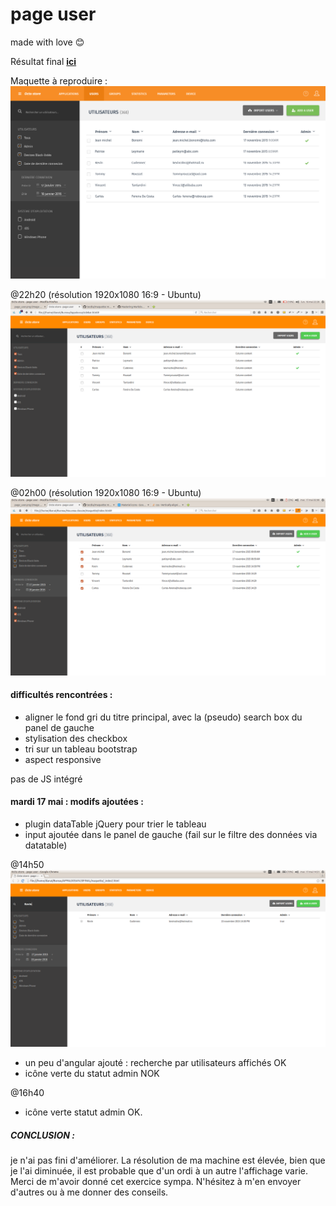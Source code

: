 # page user
made with love :blush:

Résultat final **[ici](https://tecdia.github.io/maquette/)**

Maquette à reproduire :
![@reproduire](page_user.png)

@22h20 (résolution 1920x1080 16:9 - Ubuntu)
![WIP - 88%](22h20.png)

@02h00 (résolution 1920x1080 16:9 - Ubuntu)
![WIP - 93%](02h00.png)


#### difficultés rencontrées :
- aligner le fond gri du titre principal, avec la (pseudo) search box du panel de gauche
- stylisation des checkbox
- tri sur un tableau bootstrap
- aspect responsive

pas de JS intégré

#### mardi 17 mai : modifs ajoutées :
- plugin dataTable jQuery pour trier le tableau
- input ajoutée dans le panel de gauche (fail sur le filtre des données via datatable)


@14h50
![WIP - 98%](14h51.png)
- un peu d'angular ajouté : recherche par utilisateurs affichés OK
- icône verte du statut admin NOK

@16h40
- icône verte statut admin OK.

##### CONCLUSION :
je n'ai pas fini d'améliorer. 
La résolution de ma machine est élevée, bien que je l'ai diminuée, il est probable que d'un ordi à un autre l'affichage varie.
Merci de m'avoir donné cet exercice sympa. N'hésitez à m'en envoyer d'autres ou à me donner des conseils.
